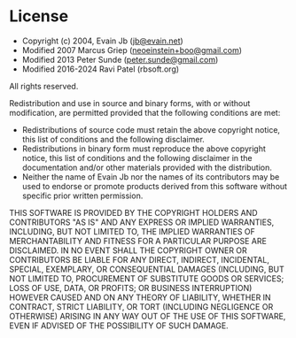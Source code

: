 License
=======

- Copyright (c) 2004, Evain Jb (jb@evain.net)
- Modified 2007 Marcus Griep (neoeinstein+boo@gmail.com)
- Modified 2013 Peter Sunde (peter.sunde@gmail.com)
- Modified 2016-2024 Ravi Patel (rbsoft.org)

All rights reserved.

Redistribution and use in source and binary forms, with or without
modification, are permitted provided that the following conditions are met:

- Redistributions of source code must retain the above copyright
  notice, this list of conditions and the following disclaimer.
- Redistributions in binary form must reproduce the above copyright
  notice, this list of conditions and the following disclaimer in the
  documentation and/or other materials provided with the distribution.
- Neither the name of Evain Jb nor the names of its contributors may
  be used to endorse or promote products derived from this software
  without specific prior written permission.

THIS SOFTWARE IS PROVIDED BY THE COPYRIGHT HOLDERS AND CONTRIBUTORS "AS IS"
AND ANY EXPRESS OR IMPLIED WARRANTIES, INCLUDING, BUT NOT LIMITED TO, THE
IMPLIED WARRANTIES OF MERCHANTABILITY AND FITNESS FOR A PARTICULAR PURPOSE
ARE DISCLAIMED. IN NO EVENT SHALL THE COPYRIGHT OWNER OR CONTRIBUTORS BE
LIABLE FOR ANY DIRECT, INDIRECT, INCIDENTAL, SPECIAL, EXEMPLARY, OR
CONSEQUENTIAL DAMAGES (INCLUDING, BUT NOT LIMITED TO, PROCUREMENT OF
SUBSTITUTE GOODS OR SERVICES; LOSS OF USE, DATA, OR PROFITS; OR BUSINESS
INTERRUPTION) HOWEVER CAUSED AND ON ANY THEORY OF LIABILITY, WHETHER IN
CONTRACT, STRICT LIABILITY, OR TORT (INCLUDING NEGLIGENCE OR OTHERWISE)
ARISING IN ANY WAY OUT OF THE USE OF THIS SOFTWARE, EVEN IF ADVISED OF THE
POSSIBILITY OF SUCH DAMAGE.
